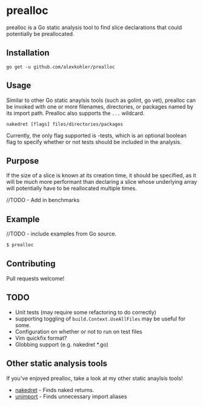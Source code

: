 # prealloc

prealloc is a Go static analysis tool to find slice declarations that could potentially be preallocated.

## Installation

    go get -u github.com/alexkohler/prealloc

## Usage

Similar to other Go static anaylsis tools (such as golint, go vet), prealloc can be invoked with one or more filenames, directories, or packages named by its import path. Prealloc also supports the `...` wildcard. 

    nakedret [flags] files/directories/packages

Currently, the only flag supported is -tests, which is an optional boolean flag to specify whether or not tests should be included in the analysis.

## Purpose

If the size of a slice is known at its creation time, it should be specified, as it will be much more performant than declaring a slice whose underlying array will potentially have to be reallocated multiple times.

//TODO - Add in benchmarks 

## Example

//TODO - include examples from Go source.

```Bash
$ prealloc
```


## Contributing

Pull requests welcome!


## TODO

- Unit tests (may require some refactoring to do correctly)
- supporting toggling of `build.Context.UseAllFiles` may be useful for some. 
- Configuration on whether or not to run on test files
- Vim quickfix format?
- Globbing support (e.g. nakedret *.go)

## Other static analysis tools

If you've enjoyed prealloc, take a look at my other static anaylsis tools!
- [nakedret](https://github.com/alexkohler/nakedret) - Finds naked returns.
- [unimport](https://github.com/alexkohler/unimport) - Finds unnecessary import aliases
